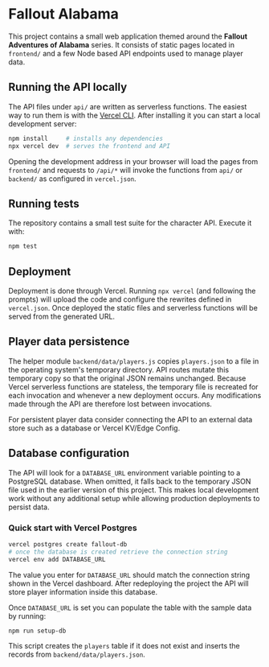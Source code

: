 # Fallout Alabama

This project contains a small web application themed around the **Fallout Adventures of Alabama** series.  It consists of static pages located in `frontend/` and a few Node based API endpoints used to manage player data.

## Running the API locally

The API files under `api/` are written as serverless functions.  The easiest way to run them is with the [Vercel CLI](https://vercel.com/docs/cli).  After installing it you can start a local development server:

```bash
npm install     # installs any dependencies
npx vercel dev  # serves the frontend and API
```

Opening the development address in your browser will load the pages from `frontend/` and requests to `/api/*` will invoke the functions from `api/` or `backend/` as configured in `vercel.json`.

## Running tests

The repository contains a small test suite for the character API.  Execute it with:

```bash
npm test
```

## Deployment

Deployment is done through Vercel.  Running `npx vercel` (and following the prompts) will upload the code and configure the rewrites defined in `vercel.json`.  Once deployed the static files and serverless functions will be served from the generated URL.

## Player data persistence

The helper module `backend/data/players.js` copies `players.json` to a file in
the operating system's temporary directory. API routes mutate this temporary
copy so that the original JSON remains unchanged. Because Vercel serverless
functions are stateless, the temporary file is recreated for each invocation and
whenever a new deployment occurs. Any modifications made through the API are
therefore lost between invocations.

For persistent player data consider connecting the API to an external data store
such as a database or Vercel KV/Edge Config.

## Database configuration

The API will look for a `DATABASE_URL` environment variable pointing to a
PostgreSQL database. When omitted, it falls back to the temporary JSON file used
in the earlier version of this project. This makes local development work
without any additional setup while allowing production deployments to persist
data.

### Quick start with Vercel Postgres

```bash
vercel postgres create fallout-db
# once the database is created retrieve the connection string
vercel env add DATABASE_URL
```

The value you enter for `DATABASE_URL` should match the connection string shown
in the Vercel dashboard. After redeploying the project the API will store player
information inside this database.

Once `DATABASE_URL` is set you can populate the table with the sample data by
running:

```bash
npm run setup-db
```

This script creates the `players` table if it does not exist and inserts the
records from `backend/data/players.json`.

